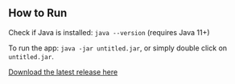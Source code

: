 ## How to Run

Check if Java is installed: `java --version` (requires Java 11+) 

To run the app: `java -jar untitled.jar`, or simply double click on `untitled.jar`. 

[Download the latest release here](https://github.com/Deniztpl/digital-clock/releases/latest)
